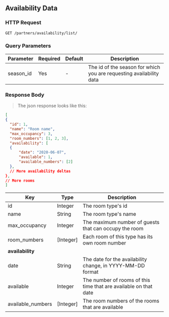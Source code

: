## Availability Data

### HTTP Request

`GET /partners/availability/list/`

### Query Parameters

Parameter | Required | Default | Description
--------- | -------  | ------- | -----------
season_id | Yes | - | The id of the season for which you are requesting availability data 

### Response Body

> The json response looks like this:

```json
[
{
  "id": 1,
  "name": "Room name",
  "max_occupancy": 3,
  "room_numbers": [1, 2, 3],
  "availability": [
  {
      "date": "2020-06-07",
      "available": 1,
      "available_numbers": [2]
  },
  // More availability deltas
},
// More rooms
]
```

Key | Type | Description
--------- | ------- | -----------
id | Integer | The room type's id
name | String | The room type's name
max_occupancy | Integer | The maximum number of guests that can occupy the room
room_numbers | [Integer] | Each room of this type has its own room number
**availability** |
date | String | The date for the availability change, in YYYY-MM-DD format
available | Integer | The number of rooms of this time that are available on that date
available_numbers | [Integer] | The room numbers of the rooms that are available




